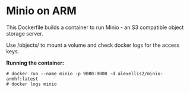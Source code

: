 Minio on ARM
============

This Dockerfile builds a container to run Minio - an S3 compatible object storage server.

Use /objects/ to mount a volume and check docker logs for the access keys.


**Running the container:**

```
# docker run --name minio -p 9000:9000 -d alexellis2/minio-armhf:latest
# docker logs minio

```
